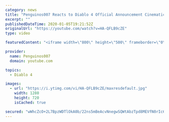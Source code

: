```yaml
---
category: news
title: "Penguinos007 Reacts to Diablo 4 Official Announcement Cinematic Trailer (Blizzcon 2019)"
excerpt: ""
publishedDateTime: 2020-01-05T19:21:52Z
originalUrl: "https://youtube.com/watch?v=HA-QFLB9cZE"
type: video

featuredContent: "<iframe width=\"800\" height=\"500\" frameborder=\"0\" src=\"https://www.youtube.com/embed/HA-QFLB9cZE\" allow=\"accelerometer; autoplay; encrypted-media; gyroscope; picture-in-picture\" allowfullscreen></iframe>"

provider:
  name: Penguinos007
  domain: youtube.com

topics:
  - Diablo 4

images:
  - url: "https://i.ytimg.com/vi/HA-QFLB9cZE/maxresdefault.jpg"
    width: 1280
    height: 720
    isCached: true

secured: "wWhcZcO+2L7BpzWDTlOkA0b/22ns5mBeAcvNnegwSQWtAbzTpd8MEVfN0rIc6qDbIhSbH1cyHyS6I9IbXG8vRgLk3XiRTSb24fD0ZZUuxNu8d9fjGE6Nv2/ysD437k+gDdpu0urvfdklU8JnLB8gHvJr3wX9vi5bk+d/vgydciMeG0/vdRdQgJW8GRhA6bsUDlxwG2W6EZW7uVkOZ6pJ95nSyB23Rc78MhtgoJRLUV8FWa7idSmBs8kg3kQinOamTtgrAo3CQaan2E3rBIAS4nVuDj66egCM2tBUaCzx2DQA4ulJzLw1AAViNk4koRqV0/jtrFifHoxgcOgS6nYrk7J/H7gKFCFvyDhWqrMxCD8FEMjf5v1CSx+yuDRSpolqfIxQO+LtJvr9MVkeuHK+CSdhR0uzZopO0ccQvSfPwrlI0ngckJoEn4TM8mNd+sPA;+9/PrEAVJoHK8MeygoaUeQ=="
---
```


